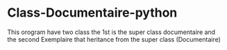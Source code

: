 # Class-Documentaire-python
This orogram have two class the 1st is the super class documentaire and the second Exemplaire that heritance from the super class (Documentaire)
